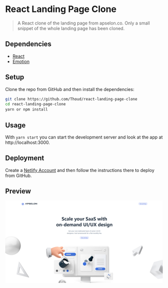 # React Landing Page Clone

> A React clone of the landing page from apselon.co. Only a small snippet of the whole landing page has been cloned.

## Dependencies

- [React](https://reactjs.org/)
- [Emotion](https://emotion.sh/docs/@emotion/react)

## Setup

Clone the repo from GitHub and then install the dependencies:

```sh
git clone https://github.com/Thoud/react-landing-page-clone
cd react-landing-page-clone
yarn or npm install
```

## Usage

With `yarn start` you can start the development server and look at the app at http://localhost:3000.

## Deployment

Create a [Netlify Account](https://www.netlify.com/) and then follow the instructions there to deploy from GitHub.

## Preview

![Preview of the App](/images/page.png 'Preview of the App')
